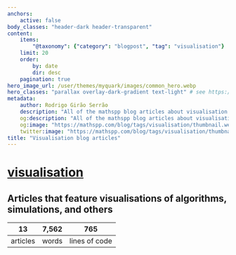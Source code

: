 ```yaml
---
anchors:
    active: false
body_classes: "header-dark header-transparent"
content:
    items:
        "@taxonomy": {"category": "blogpost", "tag": "visualisation"}
    limit: 20
    order:
        by: date
        dir: desc
    pagination: true
hero_image_url: /user/themes/myquark/images/common_hero.webp
hero_classes: "parallax overlay-dark-gradient text-light" # see https://demo.getgrav.org/blog-skeleton/blog/hero-classes
metadata:
    author: Rodrigo Girão Serrão
    description: "All of the mathspp blog articles about visualisation."
    og:description: "All of the mathspp blog articles about visualisation."
    og:image: "https://mathspp.com/blog/tags/visualisation/thumbnail.webp"
    twitter:image: "https://mathspp.com/blog/tags/visualisation/thumbnail.webp"
title: "Visualisation blog articles"
---
```


# <a href="/blog/tags/visualisation" class="label label-primary tag-title">visualisation</a>


## Articles that feature visualisations of algorithms, simulations, and others



<table class="stats-table">
    <thead>
        <tr>
            <th style="text-align: center;">13</th>
            <th style="text-align: center;">7,562</th>
            <th style="text-align: center;">765</th>
        </tr>
    </thead>
    <tbody>
        <tr>
            <td style="text-align: center;">articles</td>
            <td style="text-align: center;">words</td>
            <td style="text-align: center;">lines of code</td>
        </tr>
    </tbody>
</table>